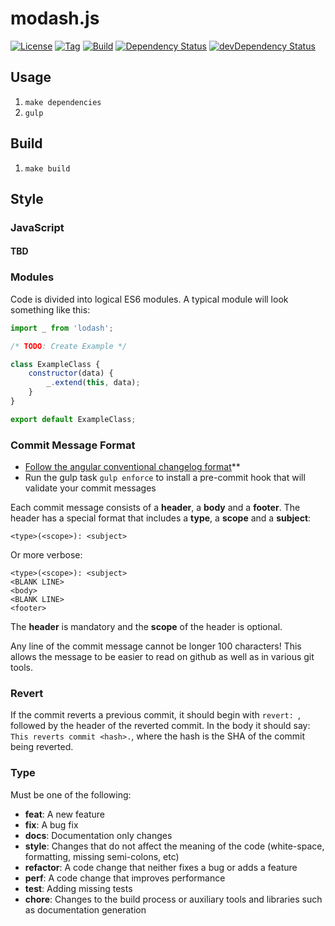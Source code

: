 # modash.js

[![License](http://img.shields.io/badge/license-MIT-blue.svg?style=flat)](https://github.com/TomNeyland/modash.js)
[![Tag](https://img.shields.io/github/tag/TomNeyland/modash.js.svg?style=flat)](https://github.com/TomNeyland/modash.js)
[![Build](https://travis-ci.org/TomNeyland/modash.js.svg)](https://travis-ci.org/TomNeyland/modash.js)
[![Dependency Status](https://david-dm.org/TomNeyland/modash.js.svg)](https://david-dm.org/TomNeyland/modash.js)
[![devDependency Status](https://david-dm.org/TomNeyland/modash.js/dev-status.svg)](https://david-dm.org/TomNeyland/modash.js#info=devDependencies)
## Usage

1. `make dependencies`
2. `gulp`

## Build

1. `make build`

## Style

### JavaScript
#### TBD

### Modules

Code is divided into logical ES6 modules. A typical module will look something like this:

```javascript
import _ from 'lodash';

/* TODO: Create Example */

class ExampleClass {
    constructor(data) {
        _.extend(this, data);
    }
}

export default ExampleClass;
```

### Commit Message Format

* [Follow the angular conventional changelog format](https://github.com/ajoslin/conventional-changelog/blob/master/conventions/angular.md)**
* Run the gulp task ```gulp enforce``` to install a pre-commit hook that will validate your commit messages

Each commit message consists of a **header**, a **body** and a **footer**.  The header has a special
format that includes a **type**, a **scope** and a **subject**:

```<type>(<scope>): <subject>```

Or more verbose:

```
<type>(<scope>): <subject>
<BLANK LINE>
<body>
<BLANK LINE>
<footer>
```

The **header** is mandatory and the **scope** of the header is optional.

Any line of the commit message cannot be longer 100 characters! This allows the message to be easier
to read on github as well as in various git tools.

### Revert

If the commit reverts a previous commit, it should begin with `revert: `, followed by the header of the reverted commit. In the body it should say: `This reverts commit <hash>.`, where the hash is the SHA of the commit being reverted.

### Type

Must be one of the following:

* **feat**: A new feature
* **fix**: A bug fix
* **docs**: Documentation only changes
* **style**: Changes that do not affect the meaning of the code (white-space, formatting, missing
  semi-colons, etc)
* **refactor**: A code change that neither fixes a bug or adds a feature
* **perf**: A code change that improves performance
* **test**: Adding missing tests
* **chore**: Changes to the build process or auxiliary tools and libraries such as documentation
  generation

